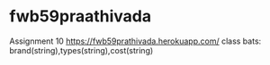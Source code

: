 # fwb59praathivada
Assignment 10
https://fwb59prathivada.herokuapp.com/
class bats: brand(string),types(string),cost(string)